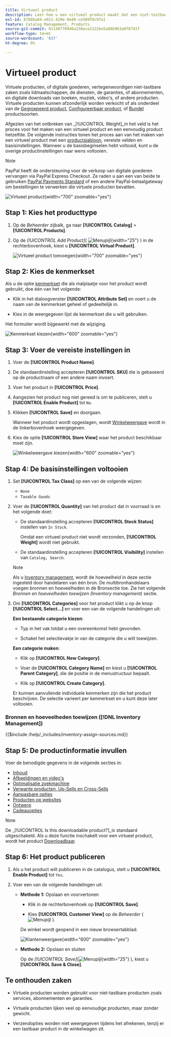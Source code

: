 ```yaml
---
title: Virtueel product
description: Leer hoe u een virtueel product maakt dat een niet-tastbaar item vertegenwoordigt, zoals een lidmaatschap, service, garantie of abonnement.
exl-id: 8788ba04-e911-429e-9e48-ce589f0c9fa1
feature: Catalog Management, Products
source-git-commit: 01148770946a236ece2122be5a88b963a0f07d1f
workflow-type: tm+mt
source-wordcount: '637'
ht-degree: 0%

---
```


# Virtueel product

Virtuele producten, of digitale goederen, vertegenwoordigen niet-tastbare zaken zoals lidmaatschappen, de diensten, de garanties, of abonnementen, en digitale downloads van boeken, muziek, video&#39;s, of andere producten. Virtuele producten kunnen afzonderlijk worden verkocht of als onderdeel van de [Gegroepeerd product](product-create-grouped.md), [Configureerbaar product](product-create-configurable.md), of [Bundel](product-create-bundle.md) productsoorten.

Afgezien van het ontbreken van _[!UICONTROL Weight]_in het veld is het proces voor het maken van een virtueel product en een eenvoudig product hetzelfde. De volgende instructies tonen het proces aan van het maken van een virtueel product met een [productsjabloon](attribute-sets.md), vereiste velden en basisinstellingen. Wanneer u de basisbeginselen hebt voltooid, kunt u de overige productinstellingen naar wens voltooien.

>[!NOTE]
>
>PayPal heeft de ondersteuning voor de verkoop van digitale goederen vervangen via PayPal Express Checkout. Ze raden u aan een van beide te gebruiken [PayPal Payments Standard](../stores-purchase/paypal-payments-standard.md) of een andere PayPal-betaalgateway om bestellingen te verwerken die virtuele producten bevatten.

![Virtueel product](./assets/product-virtual-membership.png){width="700" zoomable="yes"}

## Stap 1: Kies het producttype

1. Op de _Beheerder_ zijbalk, ga naar **[!UICONTROL Catalog]** > **[!UICONTROL Products]**.

1. Op de _[!UICONTROL Add Product]_( ![Menupijl](../assets/icon-menu-down-arrow-red.png){width="25"} ) in de rechterbovenhoek, kiest u **[!UICONTROL Virtual Product]**.

   ![Virtueel product toevoegen](./assets/product-add-virtual.png){width="700" zoomable="yes"}

## Stap 2: Kies de kenmerkset

Als u de optie [kenmerkset](attribute-sets.md) die als malplaatje voor het product wordt gebruikt, doe één van het volgende:

- Klik in het dialoogvenster **[!UICONTROL Attribute Set]** en voert u de naam van de kenmerkset geheel of gedeeltelijk in.

- Kies in de weergegeven lijst de kenmerkset die u wilt gebruiken.

Het formulier wordt bijgewerkt met de wijziging.

![Kenmerkset kiezen](./assets/product-create-choose-attribute-set.png){width="600" zoomable="yes"}

## Stap 3: Voer de vereiste instellingen in

1. Voer de **[!UICONTROL Product Name]**.

1. De standaardinstelling accepteren **[!UICONTROL SKU]** die is gebaseerd op de productnaam of een andere naam invoert.

1. Voer het product in **[!UICONTROL Price]**.

1. Aangezien het product nog niet gereed is om te publiceren, stelt u **[!UICONTROL Enable Product]** tot `No`.

1. Klikken **[!UICONTROL Save]** en doorgaan.

   Wanneer het product wordt opgeslagen, wordt [Winkelweergave](introduction.md#product-scope) wordt in de linkerbovenhoek weergegeven.

1. Kies de optie **[!UICONTROL Store View]** waar het product beschikbaar moet zijn.

   ![Winkelweergave kiezen](./assets/product-create-store-view-choose.png){width="600" zoomable="yes"}

## Stap 4: De basisinstellingen voltooien

1. Set **[!UICONTROL Tax Class]** op een van de volgende wijzen:

   - `None`
   - `Taxable Goods`

1. Voer de **[!UICONTROL Quantity]** van het product dat in voorraad is en het volgende doet:

   - De standaardinstelling accepteren **[!UICONTROL Stock Status]** instellen van `In Stock`.

     Omdat een virtueel product niet wordt verzonden, **[!UICONTROL Weight]** wordt niet gebruikt.

   - De standaardinstelling accepteren **[!UICONTROL Visibility]** instellen van `Catalog, Search`.

   >[!NOTE]
   >
   >Als u [Inventory management](../inventory-management/introduction.md), wordt de hoeveelheid in deze sectie ingesteld door handelaren van één bron. De multibronhandelaars voegen bronnen en hoeveelheden in de Bronsectie toe. Zie het volgende _Bronnen en hoeveelheden toewijzen (Inventory management)_ sectie.

1. Om **[!UICONTROL Categories]** voor het product klikt u op de knop **[!UICONTROL Select…]** en voer een van de volgende handelingen uit:

   **Een bestaande categorie kiezen**:

   - Typ in het vak totdat u een overeenkomst hebt gevonden.

   - Schakel het selectievakje in van de categorie die u wilt toewijzen.

   **Een categorie maken**:

   - Klik op **[!UICONTROL New Category]**.

   - Voer de **[!UICONTROL Category Name]** en kiest u **[!UICONTROL Parent Category]**, die de positie in de menustructuur bepaalt.

   - Klik op **[!UICONTROL Create Category]**.

   Er kunnen aanvullende individuele kenmerken zijn die het product beschrijven. De selectie varieert per kenmerkset en u kunt deze later voltooien.

### Bronnen en hoeveelheden toewijzen ([!DNL Inventory Management])

{{$include /help/_includes/inventory-assign-sources.md}}

## Stap 5: De productinformatie invullen

Voer de benodigde gegevens in de volgende secties in:

- [Inhoud](product-content.md)
- [Afbeeldingen en video&#39;s](product-images-and-video.md)
- [Optimalisatie zoekmachine](product-search-engine-optimization.md)
- [Verwante producten, Up-Sells en Cross-Sells](related-products-up-sells-cross-sells.md)
- [Aanpasbare opties](settings-advanced-custom-options.md)
- [Producten op websites](settings-basic-websites.md)
- [Ontwerp](settings-advanced-design.md)
- [Cadeauopties](product-gift-options.md)

>[!NOTE]
>
>De _[!UICONTROL Is this downloadable product?]_is standaard uitgeschakeld. Als u deze functie inschakelt voor een virtueel product, wordt het product [Downloadbaar](product-create-downloadable.md#downloadable-product).

## Stap 6: Het product publiceren

1. Als u het product wilt publiceren in de catalogus, stelt u **[!UICONTROL Enable Product]** tot `Yes`.

1. Voer een van de volgende handelingen uit:

   - **Methode 1:** Opslaan en voorvertonen

      - Klik in de rechterbovenhoek op **[!UICONTROL Save]**.

      - Kies **[!UICONTROL Customer View]** op de _Beheerder_ ( ![Menupijl](../assets/icon-menu-down-arrow-black.png) ).

     De winkel wordt geopend in een nieuw browsertabblad.

     ![Klantenweergave](./assets/product-admin-customer-view.png){width="600" zoomable="yes"}

   - **Methode 2:** Opslaan en sluiten

     Op de _[!UICONTROL Save]_(![Menupijl](../assets/icon-menu-down-arrow-red.png){width="25"} ), kiest u **[!UICONTROL Save & Close]**.

## Te onthouden zaken

- Virtuele producten worden gebruikt voor niet-tastbare producten zoals services, abonnementen en garanties.

- Virtuele producten lijken veel op eenvoudige producten, maar zonder gewicht.

- Verzendopties worden niet weergegeven tijdens het afrekenen, tenzij er een tastbaar product in de winkelwagen zit.
